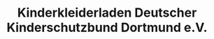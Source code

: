 ---
title: "Kinderkleiderladen Deutscher Kinderschutzbund Dortmund e.V."
url: /dortmund/kinderkleiderladen-deutscher-kinderschutzbund-dortmund-e-v/
shop: Kleidung
---